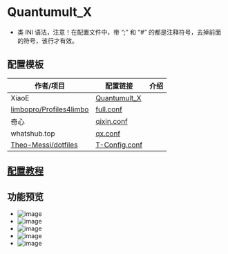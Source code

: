 # Quantumult_X
- 类 INI 语法，注意！在配置文件中，带 “;” 和 “#” 的都是注释符号，去掉前面的符号，该行才有效。

## 配置模板

| 作者/项目                                                                 | 配置链接                                                                                                                                      | 介绍  |
| --------------------------------------------------------------------- | ----------------------------------------------------------------------------------------------------------------------------------------- | --- |
| XiaoE                                                                 | [Quantumult_X](https://raw.githubusercontent.com/LaolunsiG/PCR/refs/heads/main/Config_File/Quantumult_X/Config/Quantumult_X.conf)         |     |
| [limbopro/Profiles4limbo](https://github.com/limbopro/Profiles4limbo) | [full.conf](https://raw.githubusercontent.com/limbopro/Profiles4limbo/main/full.conf)                                                     |     |
| 奇心                                                                    | [qixin.conf](https://raw.githubusercontent.com/zwf234/rules/master/QuantumultX/qixin.conf)                                                |     |
| whatshub.top                                                          | [qx.conf](https://whatshub.top/config/qx.conf)                                                                                            |     |
| [Theo-Messi/dotfiles](https://github.com/Theo-Messi/dotfiles)         | [T-Config.conf](https://raw.githubusercontent.com/Theo-Messi/dotfiles/1e92adaf4c13afe9f62c95d8340092d6ca1dea65/QuantumultX/T-Config.conf) |     |

## [配置教程](https://github.com/LaolunsiG/PCR/blob/main/Config_File/Quantumult_X/Quantumult_X%20%E9%85%8D%E7%BD%AE%E6%95%99%E7%A8%8B%E5%92%8C%E9%85%8D%E7%BD%AE%E6%A8%A1%E6%9D%BF.md)


## 功能预览
- ![image](https://github.com/LaolunsiG/PCR/blob/main/Config_File/Quantumult_X/Pictures/1.jpg?raw=true)
- ![image](https://github.com/LaolunsiG/PCR/blob/main/Config_File/Quantumult_X/Pictures/2.jpg?raw=true)
- ![image](https://github.com/LaolunsiG/PCR/blob/main/Config_File/Quantumult_X/Pictures/3.jpg?raw=true)
- ![image](https://github.com/LaolunsiG/PCR/blob/main/Config_File/Quantumult_X/Pictures/4.jpg?raw=true)
- ![image](https://github.com/LaolunsiG/PCR/blob/main/Config_File/Quantumult_X/Pictures/5.jpg?raw=true)


